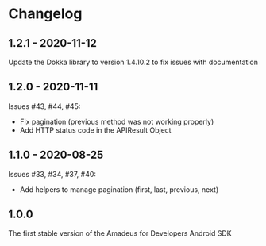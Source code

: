# Changelog
## 1.2.1 - 2020-11-12

Update the Dokka library to version 1.4.10.2 to fix issues with documentation

## 1.2.0 - 2020-11-11
Issues #43, #44, #45:
- Fix pagination (previous method was not working properly)
- Add HTTP status code in the APIResult Object

## 1.1.0 - 2020-08-25

Issues #33, #34, #37, #40:
- Add helpers to manage pagination (first, last, previous, next)

## 1.0.0

The first stable version of the Amadeus for Developers Android SDK
